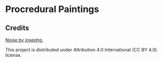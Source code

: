 # Procredural Paintings

## Credits

[Noise by josephg.](https://github.com/josephg/noisejs)

This project is distributed under Attribution 4.0 International (CC BY 4.0) license.
